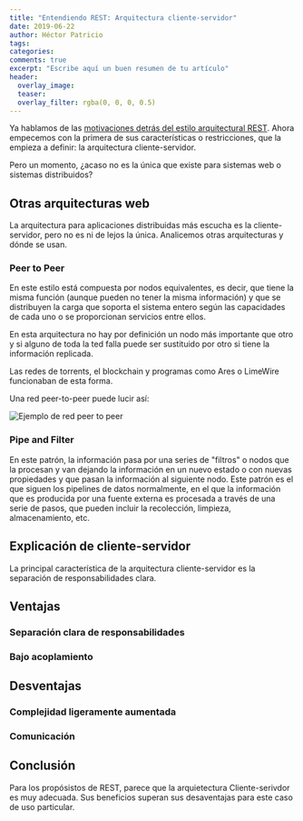 ```yaml
---
title: "Entendiendo REST: Arquitectura cliente-servidor"
date: 2019-06-22
author: Héctor Patricio
tags:
categories: 
comments: true
excerpt: "Escribe aquí un buen resumen de tu artículo"
header:
  overlay_image: 
  teaser: 
  overlay_filter: rgba(0, 0, 0, 0.5)
---
```


Ya hablamos de las [motivaciones detrás del estilo arquitectural REST](). Ahora empecemos con la primera de sus características o restricciones, que la empieza a definir: la arquitectura cliente-servidor.

Pero un momento, ¿acaso no es la única que existe para sistemas web o sistemas distribuidos?

## Otras arquitecturas web

La arquitectura para aplicaciones distribuidas más escucha es la cliente-servidor, pero no es ni de lejos la única. Analicemos otras arquitecturas y dónde se usan.

### Peer to Peer

En este estilo está compuesta por nodos equivalentes, es decir, que tiene la misma función (aunque pueden no tener la misma información) y que se distribuyen la carga que soporta el sistema entero según las capacidades de cada uno o se proporcionan servicios entre ellos.

En esta arquitectura no hay por definición un nodo más importante que otro y si alguno de toda la ted falla puede ser sustituido por otro si tiene la información replicada.

Las redes de torrents, el blockchain y programas como Ares o LimeWire funcionaban de esta forma.

Una red peer-to-peer puede lucir así:

![Ejemplo de red peer to peer](https://res.cloudinary.com/hectorip/image/upload/c_scale,w_871/v1561266301/PNG_image-CC8B051C8851-1_r78hfc.png)

### Pipe and Filter

En este patrón, la información pasa por una series de "filtros" o nodos que la procesan y van dejando la información en un nuevo estado o con nuevas propiedades y que pasan la información al siguiente nodo. Este patrón es el que siguen los pipelines de datos normalmente, en el que la información que es producida por una fuente externa es procesada a través de una serie de pasos, que pueden incluir la recolección, limpieza, almacenamiento, etc.


## Explicación de cliente-servidor

La principal característica de la arquitectura cliente-servidor es la separación de responsabilidades clara.

## Ventajas

### Separación clara de responsabilidades
### Bajo acoplamiento

## Desventajas

### Complejidad ligeramente aumentada
### Comunicación

## Conclusión

Para los propósistos de REST, parece que la arquietectura Cliente-serivdor es muy adecuada. Sus beneficios superan sus desaventajas para este caso de uso particular.